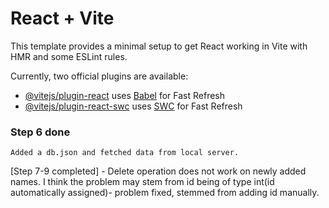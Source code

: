 # React + Vite

This template provides a minimal setup to get React working in Vite with HMR and some ESLint rules.

Currently, two official plugins are available:

- [@vitejs/plugin-react](https://github.com/vitejs/vite-plugin-react/blob/main/packages/plugin-react/README.md) uses [Babel](https://babeljs.io/) for Fast Refresh
- [@vitejs/plugin-react-swc](https://github.com/vitejs/vite-plugin-react-swc) uses [SWC](https://swc.rs/) for Fast Refresh


### Step 6 done
    Added a db.json and fetched data from local server.
 [Step 7-9 completed] - Delete operation does not work on newly added names. I think the problem may stem from id being of type int(id automatically assigned)- problem fixed, stemmed from adding id manually.

